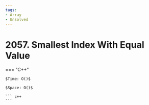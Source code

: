 ```yaml
---
tags:
- Array
- Unsolved
---
```



# 2057. Smallest Index With Equal Value

=== "C++"

    $Time: O()$

    $Space: O()$

    ``` c++
    ```